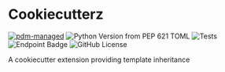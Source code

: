 # Cookiecutterz

[![pdm-managed](https://img.shields.io/badge/pdm-managed-blueviolet)](https://pdm-project.org)
![Python Version from PEP 621 TOML](https://img.shields.io/python/required-version-toml?tomlFilePath=https%3A%2F%2Fraw.githubusercontent.com%2Fgravures%2Fcookiecutterz%2Fmain%2Fpyproject.toml)
![Tests](https://github.com/gravures/cookiecutterz/actions/workflows/main.yml/badge.svg)![Endpoint Badge](https://img.shields.io/endpoint?url=https://raw.githubusercontent.com/gravures/cookiecutterz/python-coverage/endpoint.json&logo=codecov&label=coverage) ![GitHub License](https://img.shields.io/github/license/gravures/cookiecutterz)

A cookiecutter extension providing template inheritance
